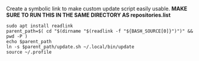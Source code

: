 Create a symbolic link to make custom update script easily usable.
**MAKE SURE TO RUN THIS IN THE SAME DIRECTORY AS repositories.list**

```
sudo apt install readlink
parent_path=$( cd "$(dirname "$(readlink -f "${BASH_SOURCE[0]}")")" && pwd -P )
echo $parent_path
ln -s $parent_path/update.sh ~/.local/bin/update
source ~/.profile 
```